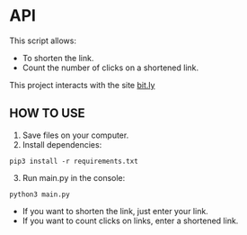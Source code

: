 # API
This script allows:
 * To shorten the link.
 * Count the number of clicks on a shortened link.
 
This project interacts with the site [bit.ly](https://app.bitly.com/)

## HOW TO USE
1. Save files on your computer.
2. Install dependencies: 
```console
pip3 install -r requirements.txt
```
3. Run main.py in the console: 
```console
python3 main.py
```

  * If you want to shorten the link, just enter your link.
  * If you want to count clicks on links, enter a shortened link.

